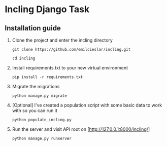 # Incling Django Task

## Installation guide

1. Clone the project and enter the incling directory

    `git clone https://github.com/emilcieslar/incling.git`

    `cd incling`

2. Install requirements.txt to your new virtual environment

    `pip install -r requirements.txt`

3. Migrate the migrations

    `python manage.py migrate`

4. [Optional] I've created a population script with some basic data to work with so you can run it

    `python populate_incling.py`

5. Run the server and visit API root on [http://127.0.0.1:8000/incling/]

    `python manage.py runserver`
